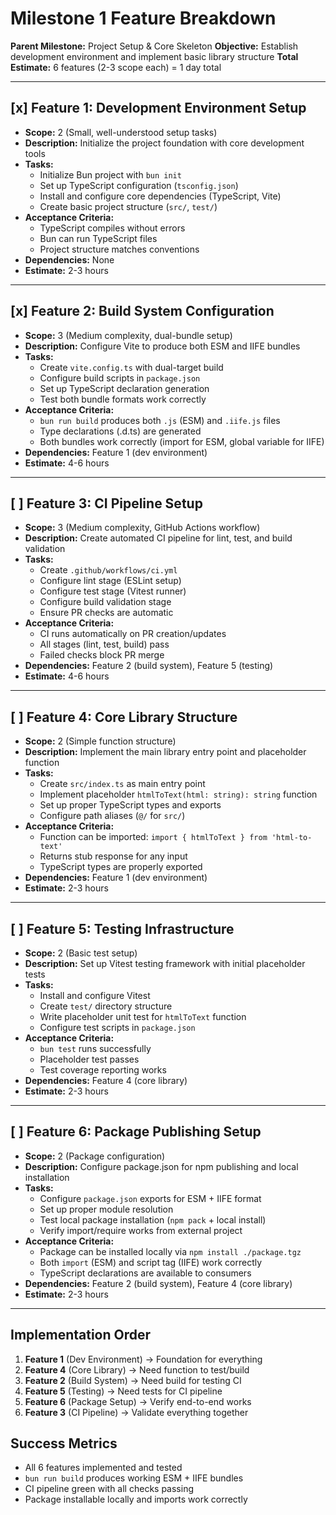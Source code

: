 # Milestone 1 Feature Breakdown

**Parent Milestone:** Project Setup & Core Skeleton
**Objective:** Establish development environment and implement basic library structure
**Total Estimate:** 6 features (2-3 scope each) = 1 day total

---

## [x] Feature 1: Development Environment Setup

- **Scope:** 2 (Small, well-understood setup tasks)
- **Description:** Initialize the project foundation with core development tools
- **Tasks:**
  - Initialize Bun project with `bun init`
  - Set up TypeScript configuration (`tsconfig.json`)
  - Install and configure core dependencies (TypeScript, Vite)
  - Create basic project structure (`src/`, `test/`)
- **Acceptance Criteria:**
  - TypeScript compiles without errors
  - Bun can run TypeScript files
  - Project structure matches conventions
- **Dependencies:** None
- **Estimate:** 2-3 hours

---

## [x] Feature 2: Build System Configuration

- **Scope:** 3 (Medium complexity, dual-bundle setup)
- **Description:** Configure Vite to produce both ESM and IIFE bundles
- **Tasks:**
  - Create `vite.config.ts` with dual-target build
  - Configure build scripts in `package.json`
  - Set up TypeScript declaration generation
  - Test both bundle formats work correctly
- **Acceptance Criteria:**
  - `bun run build` produces both `.js` (ESM) and `.iife.js` files
  - Type declarations (.d.ts) are generated
  - Both bundles work correctly (import for ESM, global variable for IIFE)
- **Dependencies:** Feature 1 (dev environment)
- **Estimate:** 4-6 hours

---

## [ ] Feature 3: CI Pipeline Setup

- **Scope:** 3 (Medium complexity, GitHub Actions workflow)
- **Description:** Create automated CI pipeline for lint, test, and build validation
- **Tasks:**
  - Create `.github/workflows/ci.yml`
  - Configure lint stage (ESLint setup)
  - Configure test stage (Vitest runner)
  - Configure build validation stage
  - Ensure PR checks are automatic
- **Acceptance Criteria:**
  - CI runs automatically on PR creation/updates
  - All stages (lint, test, build) pass
  - Failed checks block PR merge
- **Dependencies:** Feature 2 (build system), Feature 5 (testing)
- **Estimate:** 4-6 hours

---

## [ ] Feature 4: Core Library Structure

- **Scope:** 2 (Simple function structure)
- **Description:** Implement the main library entry point and placeholder function
- **Tasks:**
  - Create `src/index.ts` as main entry point
  - Implement placeholder `htmlToText(html: string): string` function
  - Set up proper TypeScript types and exports
  - Configure path aliases (`@/` for `src/`)
- **Acceptance Criteria:**
  - Function can be imported: `import { htmlToText } from 'html-to-text'`
  - Returns stub response for any input
  - TypeScript types are properly exported
- **Dependencies:** Feature 1 (dev environment)
- **Estimate:** 2-3 hours

---

## [ ] Feature 5: Testing Infrastructure

- **Scope:** 2 (Basic test setup)
- **Description:** Set up Vitest testing framework with initial placeholder tests
- **Tasks:**
  - Install and configure Vitest
  - Create `test/` directory structure
  - Write placeholder unit test for `htmlToText` function
  - Configure test scripts in `package.json`
- **Acceptance Criteria:**
  - `bun test` runs successfully
  - Placeholder test passes
  - Test coverage reporting works
- **Dependencies:** Feature 4 (core library)
- **Estimate:** 2-3 hours

---

## [ ] Feature 6: Package Publishing Setup

- **Scope:** 2 (Package configuration)
- **Description:** Configure package.json for npm publishing and local installation
- **Tasks:**
  - Configure `package.json` exports for ESM + IIFE format
  - Set up proper module resolution
  - Test local package installation (`npm pack` + local install)
  - Verify import/require works from external project
- **Acceptance Criteria:**
  - Package can be installed locally via `npm install ./package.tgz`
  - Both `import` (ESM) and script tag (IIFE) work correctly
  - TypeScript declarations are available to consumers
- **Dependencies:** Feature 2 (build system), Feature 4 (core library)
- **Estimate:** 2-3 hours

---

## Implementation Order

1. **Feature 1** (Dev Environment) → Foundation for everything
2. **Feature 4** (Core Library) → Need function to test/build
3. **Feature 2** (Build System) → Need build for testing CI
4. **Feature 5** (Testing) → Need tests for CI pipeline
5. **Feature 6** (Package Setup) → Verify end-to-end works
6. **Feature 3** (CI Pipeline) → Validate everything together

## Success Metrics

- All 6 features implemented and tested
- `bun run build` produces working ESM + IIFE bundles
- CI pipeline green with all checks passing
- Package installable locally and imports work correctly
